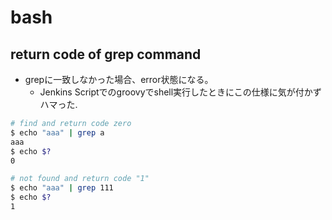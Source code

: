 # bash

## return code of grep command

* grepに一致しなかった場合、error状態になる。
  * Jenkins Scriptでのgroovyでshell実行したときにこの仕様に気が付かずハマった.

```sh
# find and return code zero
$ echo "aaa" | grep a
aaa
$ echo $?
0

# not found and return code "1"
$ echo "aaa" | grep 111
$ echo $?
1
```
